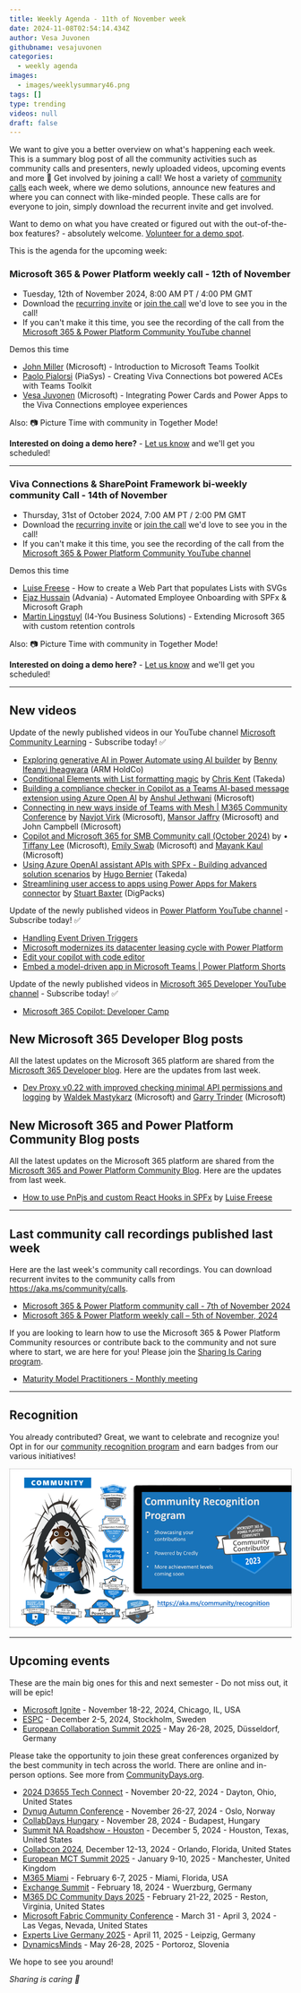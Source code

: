 ```yaml
---
title: Weekly Agenda - 11th of November week
date: 2024-11-08T02:54:14.434Z
author: Vesa Juvonen
githubname: vesajuvonen
categories:
  - weekly agenda
images:
  - images/weeklysummary46.png
tags: []
type: trending
videos: null
draft: false
---
```


We want to give you a better overview on what's happening each week. This is a summary blog post of all the community activities such as community calls and presenters, newly uploaded videos, upcoming events and more 🚀 
Get involved by joining a call! We host a variety of [community calls](https://aka.ms/community/calls) each week, where we demo solutions, announce new features and where you can connect with like-minded people. These calls are for everyone to join, simply download the recurrent invite and get involved. 

Want to demo on what you have created or figured out with the out-of-the-box features? - absolutely welcome. [Volunteer for a demo spot](https://aka.ms/community/request/demo).

This is the agenda for the upcoming week:

### Microsoft 365 & Power Platform weekly call - 12th of November

* Tuesday, 12th of November 2024, 8:00 AM PT / 4:00 PM GMT
* Download the [recurring invite](https://aka.ms/m365-dev-call) or [join the call](https://aka.ms/m365-dev-call-join) we'd love to see you in the call!
* If you can't make it this time, you see the recording of the call from the [Microsoft 365 & Power Platform Community YouTube channel](https://www.youtube.com/playlist?list=PLR9nK3mnD-OUQOW86tT5dkCRQAVGY7DlH)

Demos this time

* [John Miller](https://www.linkedin.com/in/therealjohn/) (Microsoft) - Introduction to Microsoft Teams Toolkit
* [Paolo Pialorsi](https://www.linkedin.com/in/paolopialorsi/) (PiaSys) - Creating Viva Connections bot powered ACEs with Teams Toolkit
* [Vesa Juvonen](https://www.linkedin.com/in/vesajuvonen/) (Microsoft) -  Integrating Power Cards and Power Apps to the Viva Connections employee experiences


Also: 📷 Picture Time with community in Together Mode!

**Interested on doing a demo here?** - [Let us know](https://aka.ms/community/request/demo) and we'll get you scheduled!

---

### Viva Connections & SharePoint Framework bi-weekly community Call - 14th of November

* Thursday, 31st of October 2024, 7:00 AM PT / 2:00 PM GMT
* Download the [recurring invite](https://aka.ms/spdev-spfx-call) or [join the call](https://aka.ms/spdev-spfx-call-join) we'd love to see you in the call!
* If you can't make it this time, you see the recording of the call from the [Microsoft 365 & Power Platform Community YouTube channel](https://www.youtube.com/watch?v=gAqUr9wa2_0&list=PLR9nK3mnD-OURfm5Ypu-wK52cxBv_gXCA)

Demos this time

* [Luise Freese](https://www.linkedin.com/in/luisefreese/) - How to create a Web Part that populates Lists with SVGs
* [Ejaz Hussain](https://www.linkedin.com/in/hussaine/) (Advania) - Automated Employee Onboarding with SPFx & Microsoft Graph
* [Martin Lingstuyl](https://www.linkedin.com/in/martinlingstuyl/) (I4-You Business Solutions) - Extending Microsoft 365 with custom retention controls 

Also: 📷 Picture Time with community in Together Mode!

**Interested on doing a demo here?** - [Let us know](https://aka.ms/community/request/demo) and we'll get you scheduled!


---

## New videos 

Update of the newly published videos in our YouTube channel [Microsoft Community Learning](https://www.youtube.com/@MicrosoftCommunityLearning) - Subscribe today! ✅

* [Exploring generative AI in Power Automate using AI builder](https://www.youtube.com/watch?v=5QUBipkKG1M) by [Benny Ifeanyi Iheagwara](https://linkedin.com/in/ifeanyi-iheagwara) (ARM HoldCo) 
* [Conditional Elements with List formatting magic](https://www.youtube.com/watch?v=h6gk-TIv7S0) by [Chris Kent](https://www.linkedin.com/in/thechriskent/) (Takeda)
* [Building a compliance checker in Copilot as a Teams AI-based message extension using Azure Open AI](https://www.youtube.com/watch?v=w82nsTuU-dA) by [Anshul Jethwani](https://www.linkedin.com/in/ajethwani) (Microsoft)
* [Connecting in new ways inside of Teams with Mesh | M365 Community Conference](https://www.youtube.com/watch?v=QD5yG-Z-Ii0) by [Navjot Virk](https://www.linkedin.com/in/navjot-virk-922729123) (Microsoft), [Mansor Jaffry](https://www.linkedin.com/in/mansoorjafry) (Microsoft) and John Campbell (Microsoft)
* [Copilot and Microsoft 365 for SMB Community call (October 2024)](https://www.youtube.com/watch?v=B9ZyMfdrvAg) by • [Tiffany Lee](https://www.linkedin.com/in/tiffanyyunlee) (Microsoft), [Emily Swab](https://www.linkedin.com/in/emswab) (Microsoft) and [Mayank Kaul](https://www.linkedin.com/in/mayankkaul) (Microsoft)
* [Using Azure OpenAI assistant APIs with SPFx - Building advanced solution scenarios](https://www.youtube.com/watch?v=76K7ds7P_G4) by [Hugo Bernier](https://www.linkedin.com/in/bernierh/) (Takeda)
* [Streamlining user access to apps using Power Apps for Makers connector](https://www.youtube.com/watch?v=N5l_i6kdr1Y) by [Stuart Baxter](https://www.linkedin.com/in/sbaxter86) (DigPacks)


Update of the newly published videos in [Power Platform YouTube channel](https://www.youtube.com/@mspowerplatform) - Subscribe today! ✅

* [Handling Event Driven Triggers](https://www.youtube.com/watch?v=RNrvMG0lGa0)
* [Microsoft modernizes its datacenter leasing cycle with Power Platform](https://www.youtube.com/watch?v=FM345kOmF7Y)
* [Edit your copilot with code editor](https://www.youtube.com/watch?v=y_2L884NuQc&t=5s)
* [Embed a model-driven app in Microsoft Teams | Power Platform Shorts](https://www.youtube.com/watch?v=vRzJAN5P4X8)



Update of the newly published videos in [Microsoft 365 Developer YouTube channel](https://www.youtube.com/@Microsoft365Developer) - Subscribe today! ✅

* [Microsoft 365 Copilot: Developer Camp](https://www.youtube.com/watch?v=36ksodlm8_w) 


## New Microsoft 365 Developer Blog posts

All the latest updates on the Microsoft 365 platform are shared from the [Microsoft 365 Developer blog](https://devblogs.microsoft.com/microsoft365dev/). Here are the updates from last week.

* [Dev Proxy v0.22 with improved checking minimal API permissions and logging](https://devblogs.microsoft.com/microsoft365dev/dev-proxy-v0-22-with-improved-checking-minimal-api-permissions-and-logging/) by [Waldek Mastykarz](https://www.linkedin.com/in/waldekmastykarz/) (Microsoft) and [Garry Trinder](https://www.linkedin.com/in/garry-trinder/) (Microsoft)


## New Microsoft 365 and Power Platform Community Blog posts

All the latest updates on the Microsoft 365 platform are shared from the [Microsoft 365 and Power Platform Community Blog](https://pnp.github.io/blog/). Here are the updates from last week.

* [How to use PnPjs and custom React Hooks in SPFx](https://pnp.github.io/blog/post/how-to-use-pnpjs-and-custom-react-hooks-in-spfx/) by [Luise Freese](https://www.linkedin.com/in/luisefreese/)


---

## Last community call recordings published last week

Here are the last week's community call recordings. You can download recurrent invites to the community calls from https://aka.ms/community/calls.

* [Microsoft 365 & Power Platform community call - 7th of November 2024](https://www.youtube.com/watch?v=dy9M2W8SaaA)
* [Microsoft 365 & Power Platform weekly call – 5th of November, 2024](https://www.youtube.com/watch?v=dHNDGiRz73Q)



If you are looking to learn how to use the Microsoft 365 & Power Platform Community resources or contribute back to the community and not sure where to start, we are here for you! Please join the [Sharing Is Caring program](https://pnp.github.io/sharing-is-caring/).

* [Maturity Model Practitioners - Monthly meeting](https://aka.ms/mm4m365/invite)

---

## Recognition

You already contributed? Great, we want to celebrate and recognize you! Opt in for our [community recognition program](https://pnp.github.io/recognitionprogram/) and earn badges from our various initiatives! 

![together-221201.png](images/community-recognization-program.png)

---

## Upcoming events

These are the main big ones for this and next semester - Do not miss out, it will be epic!

* [Microsoft Ignite](https://ignite.microsoft.com/en-US/home) - November 18-22, 2024, Chicago, IL, USA
* [ESPC](https://www.sharepointeurope.com/) - December 2-5, 2024, Stockholm, Sweden
* [European Collaboration Summit 2025](https://collabsummit.eu/) - May 26-28, 2025, Düsseldorf, Germany

Please take the opportunity to join these great conferences organized by the best community in tech across the world. There are online and in-person options. See more from [CommunityDays.org](https://www.communitydays.org/).


* [2024 D3655 Tech Connect](https://www.communitydays.org/event/2024-11-20/2024-d365-tech-connect) - November 20-22, 2024 - Dayton, Ohio, United States
* [Dynug Autumn Conference](https://www.communitydays.org/event/2024-11-26/dynug-autumn-conference) - November 26-27, 2024 - Oslo, Norway
* [CollabDays Hungary](https://www.communitydays.org/event/2024-11-28/collabdays-hungary-2024) - November 28, 2024 - Budapest, Hungary
* [Summit NA Roadshow - Houston](https://www.communitydays.org/event/2024-12-05/summit-na-roadshow-houston) - December 5, 2024 - Houston, Texas, United States
* [Collabcon 2024](https://www.communitydays.org/event/2024-12-12/collabcon-2024), December 12-13, 2024 - Orlando, Florida, United States
* [European MCT Summit 2025](https://www.communitydays.org/event/2025-01-09/european-mct-summit-2025) - January 9-10, 2025 - Manchester, United Kingdom
* [M365 Miami](https://www.communitydays.org/event/2025-02-06/m365-miami) - February 6-7, 2025 - Miami, Florida, USA
* [Exchange Summit](https://www.communitydays.org/event/2025-02-18/exchange-summit-2025) - February 18, 2024 - Wuerzburg, Germany
* [M365 DC Community Days 2025](https://www.communitydays.org/event/2025-02-21/m365-dc-community-days-2025) - February 21-22, 2025 - Reston, Virginia, United States
* [Microsoft Fabric Community Conference](https://www.communitydays.org/event/2025-03-31/microsoft-fabric-community-conference) - March 31 - April 3, 2024 - Las Vegas, Nevada, United States
* [Experts Live Germany 2025](https://www.communitydays.org/event/2025-04-11/experts-live-germany-2025) - April 11, 2025 - Leipzig, Germany
* [DynamicsMinds](https://www.communitydays.org/event/2025-05-26/dynamicsminds-2025) - May 26-28, 2025 - Portoroz, Slovenia

We hope to see you around!

_Sharing is caring 🧡_
